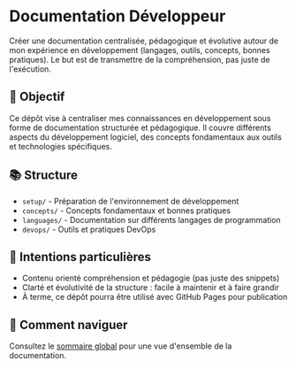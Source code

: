 # Documentation Développeur

Créer une documentation centralisée, pédagogique et évolutive autour de mon expérience en développement (langages, outils, concepts, bonnes pratiques). Le but est de transmettre de la compréhension, pas juste de l'exécution.

## 🎯 Objectif

Ce dépôt vise à centraliser mes connaissances en développement sous forme de documentation structurée et pédagogique. Il couvre différents aspects du développement logiciel, des concepts fondamentaux aux outils et technologies spécifiques.

## 📚 Structure

- `setup/` - Préparation de l'environnement de développement
- `concepts/` - Concepts fondamentaux et bonnes pratiques
- `languages/` - Documentation sur différents langages de programmation
- `devops/` - Outils et pratiques DevOps

## 🧠 Intentions particulières

- Contenu orienté compréhension et pédagogie (pas juste des snippets)
- Clarté et évolutivité de la structure : facile à maintenir et à faire grandir
- À terme, ce dépôt pourra être utilisé avec GitHub Pages pour publication

## 📖 Comment naviguer

Consultez le [sommaire global](index.md) pour une vue d'ensemble de la documentation.
